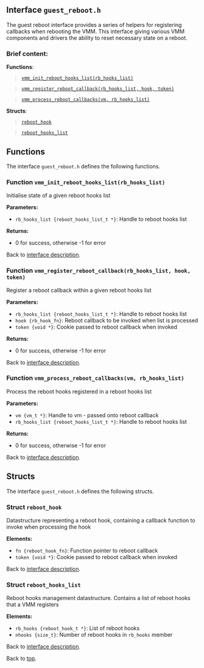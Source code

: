 <!--
     Copyright 2020, Data61
     Commonwealth Scientific and Industrial Research Organisation (CSIRO)
     ABN 41 687 119 230.

     This software may be distributed and modified according to the terms of
     the BSD 2-Clause license. Note that NO WARRANTY is provided.
     See "LICENSE_BSD2.txt" for details.

     @TAG(DATA61_BSD)
-->

## Interface `guest_reboot.h`

The guest reboot interface provides a series of helpers for registering callbacks when rebooting the VMM.
This interface giving various VMM components and drivers the ability to reset necessary state on a reboot.

### Brief content:

**Functions**:

> [`vmm_init_reboot_hooks_list(rb_hooks_list)`](#function-vmm_init_reboot_hooks_listrb_hooks_list)

> [`vmm_register_reboot_callback(rb_hooks_list, hook, token)`](#function-vmm_register_reboot_callbackrb_hooks_list-hook-token)

> [`vmm_process_reboot_callbacks(vm, rb_hooks_list)`](#function-vmm_process_reboot_callbacksvm-rb_hooks_list)



**Structs**:

> [`reboot_hook`](#struct-reboot_hook)

> [`reboot_hooks_list`](#struct-reboot_hooks_list)


## Functions

The interface `guest_reboot.h` defines the following functions.

### Function `vmm_init_reboot_hooks_list(rb_hooks_list)`

Initialise state of a given reboot hooks list

**Parameters:**

- `rb_hooks_list {reboot_hooks_list_t *}`: Handle to reboot hooks list

**Returns:**

- 0 for success, otherwise -1 for error

Back to [interface description](#module-guest_rebooth).

### Function `vmm_register_reboot_callback(rb_hooks_list, hook, token)`

Register a reboot callback within a given reboot hooks list

**Parameters:**

- `rb_hooks_list {reboot_hooks_list_t *}`: Handle to reboot hooks list
- `hook {rb_hook_fn}`: Reboot callback to be invoked when list is processed
- `token {void *}`: Cookie passed to reboot callback when invoked

**Returns:**

- 0 for success, otherwise -1 for error

Back to [interface description](#module-guest_rebooth).

### Function `vmm_process_reboot_callbacks(vm, rb_hooks_list)`

Process the reboot hooks registered in a reboot hooks list

**Parameters:**

- `vm {vm_t *}`: Handle to vm - passed onto reboot callback
- `rb_hooks_list {reboot_hooks_list_t *}`: Handle to reboot hooks list

**Returns:**

- 0 for success, otherwise -1 for error

Back to [interface description](#module-guest_rebooth).


## Structs

The interface `guest_reboot.h` defines the following structs.

### Struct `reboot_hook`

Datastructure representing a reboot hook, containing a callback function to invoke when processing the
hook

**Elements:**

- `fn {reboot_hook_fn}`: Function pointer to reboot callback
- `token {void *}`: Cookie passed to reboot callback when invoked

Back to [interface description](#module-guest_rebooth).

### Struct `reboot_hooks_list`

Reboot hooks management datastructure. Contains a list of reboot hooks that a VMM registers

**Elements:**

- `rb_hooks {reboot_hook_t *}`: List of reboot hooks
- `nhooks {size_t}`: Number of reboot hooks in `rb_hooks` member

Back to [interface description](#module-guest_rebooth).


Back to [top](#).

